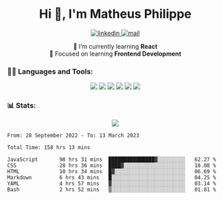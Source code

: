 
<h1 align="center">Hi 👋, I'm Matheus Philippe</h1>
<p align="center">
  <a href="https://www.linkedin.com/in/matheusphilippe-" target="_blank" rel="noopener noreferrer">
    <img alt="linkedin" src="https://img.shields.io/static/v1?label=&message=Linkedin&color=blue&logo=linkedin&style=for-the-badge" /> </a>
 
  <a href="mailto:matheus.philippe2002@gmail.com">
    <img alt="mail" src="https://img.shields.io/badge/Gmail-D14836?style=for-the-badge&logo=gmail&logoColor=white" /> </a>
 <div align='center'>
  🌱 I’m currently learning <strong>React</strong><br>
  📖 Focused on learning <strong>Frontend Development</strong>
</div>

   
</p>



<h3 align="left">🧑‍💻 Languages and Tools:</h3>

<p align="center">
  <img src="https://img.shields.io/badge/HTML5-E34F26?style=for-the-badge&logo=html5&logoColor=white" />
  <img src="https://img.shields.io/badge/CSS3-1572B6?style=for-the-badge&logo=css3&logoColor=white" />
  <img src="https://img.shields.io/badge/JavaScript-323330?style=for-the-badge&logo=javascript&logoColor=F7DF1E" /> 
  <img src="https://img.shields.io/badge/Git-F05032?style=for-the-badge&logo=git&logoColor=white" />
  <img src="https://img.shields.io/badge/Linux-FCC624?style=for-the-badge&logo=linux&logoColor=black" />
  <img src="https://img.shields.io/badge/VSCode-0078D4?style=for-the-badge&logo=visual%20studio%20code&logoColor=white" />
  
</p>

<h3 align="left"> 📊 Stats: </h3>

<p align="center">
  <img src="https://github-readme-stats.vercel.app/api/top-langs?username=mph7&show_icons=true&theme=tokyonight&hide_border=true&locale=en&langs_count=6&layout=compact" /> 



<!--START_SECTION:waka-->

```text
From: 28 September 2022 - To: 13 March 2023

Total Time: 158 hrs 13 mins

JavaScript       98 hrs 31 mins  ███████████████▓░░░░░░░░░   62.27 %
CSS              28 hrs 36 mins  ████▓░░░░░░░░░░░░░░░░░░░░   18.08 %
HTML             10 hrs 34 mins  █▓░░░░░░░░░░░░░░░░░░░░░░░   06.69 %
Markdown         6 hrs 43 mins   █░░░░░░░░░░░░░░░░░░░░░░░░   04.25 %
YAML             4 hrs 57 mins   ▓░░░░░░░░░░░░░░░░░░░░░░░░   03.14 %
Bash             2 hrs 52 mins   ▒░░░░░░░░░░░░░░░░░░░░░░░░   01.81 %
```

<!--END_SECTION:waka-->
</p>

